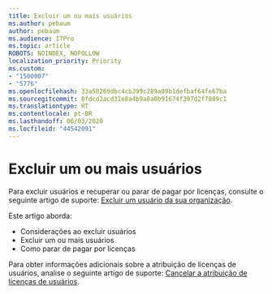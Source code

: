 ```yaml
---
title: Excluir um ou mais usuários
ms.author: pebaum
author: pebaum
ms.audience: ITPro
ms.topic: article
ROBOTS: NOINDEX, NOFOLLOW
localization_priority: Priority
ms.custom:
- "1500007"
- "5776"
ms.openlocfilehash: 33a58269dbc4cb399c289a09b1defbaf64fe67ba
ms.sourcegitcommit: 8fdcd2acd31e8a4b9a8a0b91674f397d2f7889c1
ms.translationtype: HT
ms.contentlocale: pt-BR
ms.lasthandoff: 06/03/2020
ms.locfileid: "44542091"
---
```

# <a name="delete-one-or-more-users"></a>Excluir um ou mais usuários

Para excluir usuários e recuperar ou parar de pagar por licenças, consulte o seguinte artigo de suporte: [Excluir um usuário da sua organização](https://docs.microsoft.com/microsoft-365/admin/add-users/delete-a-user?view=o365-worldwide).

Este artigo aborda:

- Considerações ao excluir usuários
- Excluir um ou mais usuários
- Como parar de pagar por licenças

Para obter informações adicionais sobre a atribuição de licenças de usuários, analise o seguinte artigo de suporte: [Cancelar a atribuição de licenças de usuários](https://docs.microsoft.com/microsoft-365/admin/manage/remove-licenses-from-users?view=o365-worldwide).